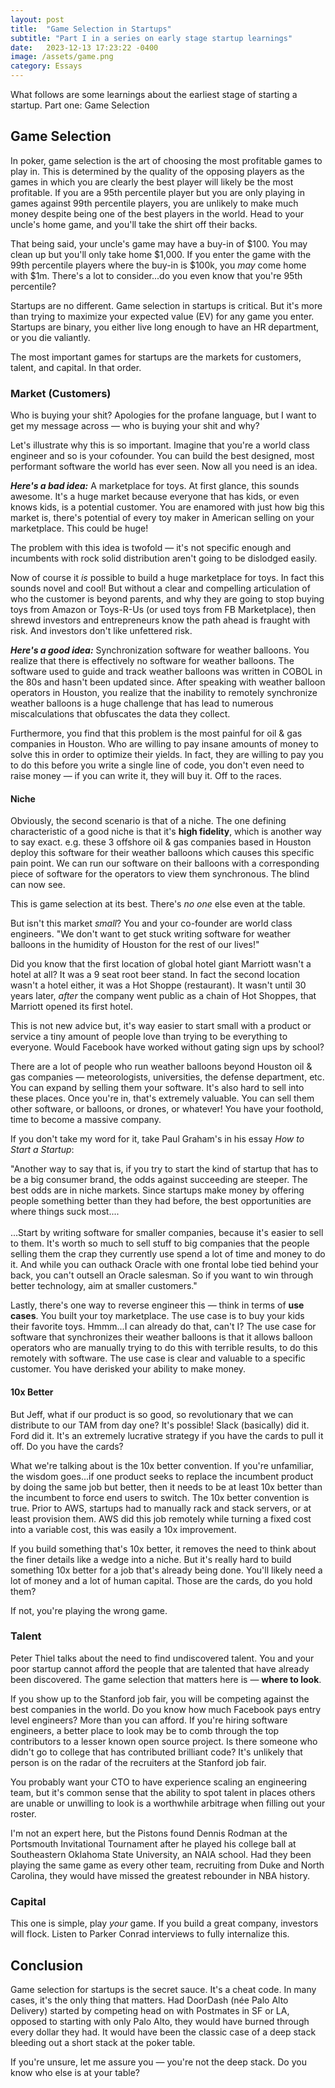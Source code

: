 ```yaml
---
layout: post
title:  "Game Selection in Startups"
subtitle: "Part I in a series on early stage startup learnings"
date:   2023-12-13 17:23:22 -0400
image: /assets/game.png
category: Essays
---
```

What follows are some learnings about the earliest stage of starting a startup. Part one: Game Selection

## Game Selection
In poker, game selection is the art of choosing the most profitable games to play in. This is determined by the quality of the opposing players as the games in which you are clearly the best player will likely be the most profitable. If you are a 95th percentile player but you are only playing in games against 99th percentile players, you are unlikely to make much money despite being one of the best players in the world. Head to your uncle's home game, and you'll take the shirt off their backs. 

That being said, your uncle's game may have a buy-in of $100. You may clean up but you'll only take home $1,000. If you enter the game with the 99th percentile players where the buy-in is $100k, you *may* come home with $1m. There's a lot to consider...do you even know that you're 95th percentile?  

Startups are no different. Game selection in startups is critical. But it's more than trying to maximize your expected value (EV) for any game you enter. Startups are binary, you either live long enough to have an HR department, or you die valiantly. 

The most important games for startups are the markets for customers, talent, and capital. In that order. 

### Market (Customers)
Who is buying your shit? Apologies for the profane language, but I want to get my message across —  who is buying your shit and why? 

Let's illustrate why this is so important. Imagine that you're a world class engineer and so is your cofounder. You can build the best designed, most performant software the world has ever seen. Now all you need is an idea. 

***Here's a bad idea:***
A marketplace for toys. At first glance, this sounds awesome. It's a huge market because everyone that has kids, or even knows kids, is a potential customer. You are enamored with just how big this market is, there's potential of every toy maker in American selling on your marketplace. This could be huge! 

The problem with this idea is twofold — it's not specific enough and incumbents with rock solid distribution aren't going to be dislodged easily. 

Now of course it *is* possible to build a huge marketplace for toys. In fact this sounds novel and cool! But without a clear and compelling articulation of who the customer is beyond parents, and why they are going to stop buying toys from Amazon or Toys-R-Us (or used toys from FB Marketplace), then shrewd investors and entrepreneurs know the path ahead is fraught with risk. And investors don't like unfettered risk.

***Here's a good idea:***
Synchronization software for weather balloons. You realize that there is effectively no software for weather balloons. The software used to guide and track weather balloons was written in COBOL in the 80s and hasn't been updated since. After speaking with weather balloon operators in Houston, you realize that the inability to remotely synchronize weather balloons is a huge challenge that has lead to numerous miscalculations that obfuscates the data they collect. 

Furthermore, you find that this problem is the most painful for oil & gas companies in Houston. Who are willing to pay insane amounts of money to solve this in order to optimize their yields. In fact, they are willing to pay you to do this before you write a single line of code, you don't even need to raise money — if you can write it, they will buy it. Off to the races. 

#### Niche
Obviously, the second scenario is that of a niche. The one defining characteristic of a good niche is that it's **high fidelity**, which is another way to say exact. e.g. these 3 offshore oil & gas companies based in Houston deploy this software for their weather balloons which causes this specific pain point. We can run our software on their balloons with a corresponding piece of software for the operators to view them synchronous. The blind can now see. 

This is game selection at its best. There's *no one* else even at the table. 

But isn't this market *small*? You and your co-founder are world class engineers. "We don't want to get stuck writing software for weather balloons in the humidity of Houston for the rest of our lives!"

Did you know that the first location of global hotel giant Marriott wasn't a hotel at all? It was a 9 seat root beer stand. In fact the second location wasn't a hotel either, it was a Hot Shoppe (restaurant). It wasn't until 30 years later, *after* the company went public as a chain of Hot Shoppes, that Marriott opened its first hotel. 

This is not new advice but, it's way easier to start small with a product or service a tiny amount of people love than trying to be everything to everyone. Would Facebook have worked without gating sign ups by school? 

There are a lot of people who run weather balloons beyond Houston oil & gas companies — meteorologists, universities, the defense department, etc. You can expand by selling them your software. It's also hard to sell into these places. Once you're in, that's extremely valuable. You can sell them other software, or balloons, or drones, or whatever! You have your foothold, time to become a massive company. 

If you don't take my word for it, take Paul Graham's in his essay *How to Start a Startup*:

<div class="highlight">
"Another way to say that is, if you try to start the kind of startup that has to be a big consumer brand, the odds against succeeding are steeper. The best odds are in niche markets. Since startups make money by offering people something better than they had before, the best opportunities are where things suck most....
<br>
<br>
...Start by writing software for smaller companies, because it's easier to sell to them. It's worth so much to sell stuff to big companies that the people selling them the crap they currently use spend a lot of time and money to do it. And while you can outhack Oracle with one frontal lobe tied behind your back, you can't outsell an Oracle salesman. So if you want to win through better technology, aim at smaller customers."
</div>

Lastly, there's one way to reverse engineer this — think in terms of **use cases**. You built your toy marketplace. The use case is to buy your kids their favorite toys. Hmmm...I can already do that, can't I? The use case for software that synchronizes their weather balloons is that it allows balloon operators who are manually trying to do this with terrible results, to do this remotely with software. The use case is clear and valuable to a specific customer. You have derisked your ability to make money. 


#### 10x Better
But Jeff, what if our product is so good, so revolutionary that we can distribute to our TAM from day one? It's possible! Slack (basically) did it. Ford did it. It's an extremely lucrative strategy if you have the cards to pull it off. Do you have the cards? 

What we're talking about is the 10x better convention. If you're unfamiliar, the wisdom goes...if one product seeks to replace the incumbent product by doing the same job but better, then it needs to be at least 10x better than the incumbent to force end users to switch. The 10x better convention is true. Prior to AWS, startups had to manually rack and stack servers, or at least provision them. AWS did this job remotely while turning a fixed cost into a variable cost, this was easily a 10x improvement. 

If you build something that's 10x better, it removes the need to think about the finer details like a wedge into a niche. But it's really hard to build something 10x better for a job that's already being done. You'll likely need a lot of money and a lot of human capital. Those are the cards, do you hold them? 

If not, you're playing the wrong game. 

### Talent
Peter Thiel talks about the need to find undiscovered talent. You and your poor startup cannot afford the people that are talented that have already been discovered. The game selection that matters here is — **where to look**. 

If you show up to the Stanford job fair, you will be competing against the best companies in the world. Do you know how much Facebook pays entry level engineers? More than you can afford. If you're hiring software engineers, a better place to look may be to comb through the top contributors to a lesser known open source project. Is there someone who didn't go to college that has contributed brilliant code? It's unlikely that person is on the radar of the recruiters at the Stanford job fair. 

You probably want your CTO to have experience scaling an engineering team, but it's common sense that the ability to spot talent in places others are unable or unwilling to look is a worthwhile arbitrage when filling out your roster.

I'm not an expert here, but the Pistons found Dennis Rodman at the Portsmouth Invitational Tournament after he played his college ball at Southeastern Oklahoma State University, an NAIA school. Had they been playing the same game as every other team, recruiting from Duke and North Carolina, they would have missed the greatest rebounder in NBA history. 

### Capital
This one is simple, play *your* game. If you build a great company, investors will flock. Listen to Parker Conrad interviews to fully internalize this. 

## Conclusion
Game selection for startups is the secret sauce. It's a cheat code. In many cases, it's the only thing that matters. Had DoorDash (née Palo Alto Delivery) started by competing head on with Postmates in SF or LA, opposed to starting with only Palo Alto, they would have burned through every dollar they had. It would have been the classic case of a deep stack bleeding out a short stack at the poker table. 

If you're unsure, let me assure you — you're not the deep stack. Do you know who else is at your table?